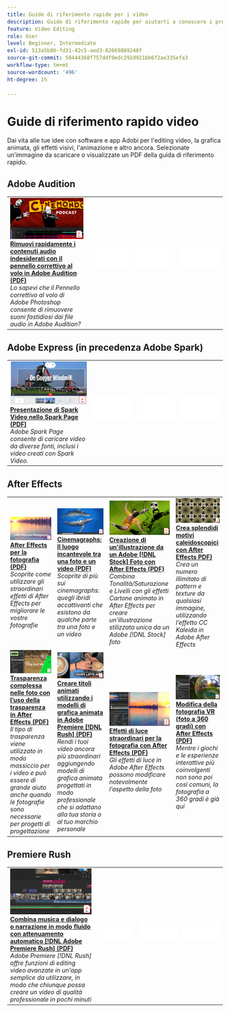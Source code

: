 ```yaml
---
title: Guide di riferimento rapide per i video
description: Guide di riferimento rapide per aiutarti a conoscere i prodotti DVA di Adobe
feature: Video Editing
role: User
level: Beginner, Intermediate
exl-id: 513a5b86-fd31-42c5-aed3-82669889248f
source-git-commit: 58444368f757ddf9edc292d921bb6f2ae335efa3
workflow-type: tm+mt
source-wordcount: '496'
ht-degree: 1%

---
```


# Guide di riferimento rapido video

Dai vita alle tue idee con software e app Adobi per l&#39;editing video, la grafica animata, gli effetti visivi, l&#39;animazione e altro ancora. Selezionate un’immagine da scaricare o visualizzate un PDF della guida di riferimento rapido.

## Adobe Audition

<table>
<tr>
   <td>
      <a href="assets/QuicklyRemoveUnwantedAudioContentwiththeSpotHealingBrushinAdobeAudition.pdf" target="_blank">
         <img alt="Rimuovi rapidamente i contenuti audio indesiderati con il pennello correttivo al volo in Adobe Audition" src="assets/QuicklyRemoveUnwantedAudioContentwiththeSpotHealingBrushinAdobeAudition.jpg" />
      </a>
      <div>
      <a href="assets/QuicklyRemoveUnwantedAudioContentwiththeSpotHealingBrushinAdobeAudition.pdf" target="_blank"><strong>Rimuovi rapidamente i contenuti audio indesiderati con il pennello correttivo al volo in Adobe Audition (PDF)</strong></a>
      </div>
      <em>Lo sapevi che il Pennello correttivo al volo di Adobe Photoshop consente di rimuovere suoni fastidiosi dai file audio in Adobe Audition?</em>
      <br>
  </td>
  <td>
    <img alt="Spaziatore" src="../assets/Whitespacer.png" />
    <div>
    <br>
  </td>
  <td>
    <img alt="Spaziatore" src="../assets/Whitespacer.png" />
    <div>
    <br>
  </td>
  <td>
    <img alt="Spaziatore" src="../assets/Whitespacer.png" />
    <div>
    <br>
  </td>
</tr>
</table>

## Adobe Express (in precedenza Adobe Spark)

<table>
<tr>
<td>
   <a href="assets/ShowcaseyourSparkVideoinyourSparkPage.pdf" target="_blank">
      <img alt="Mostra il tuo Spark Video nel tuo Spark Page" src="assets/ShowcaseyourSparkVideoinyourSparkPage.jpg" />
   </a>
    <div>
   <a href="assets/ShowcaseyourSparkVideoinyourSparkPage.pdf" target="_blank"><strong>Presentazione di Spark Video nello Spark Page (PDF)</strong></a>
    </div>
    <em>Adobe Spark Page consente di caricare video da diverse fonti, inclusi i video creati con Spark Video.</em>
    <br>
  </td>
  <td>
    <img alt="Spaziatore" src="../assets/Whitespacer.png" />
    <div>
    <br>
  </td>
  <td>
    <img alt="Spaziatore" src="../assets/Whitespacer.png" />
    <div>
    <br>
  </td>
  <td>
    <img alt="Spaziatore" src="../assets/Whitespacer.png" />
    <div>
    <br>
  </td>
</tr>
</table>

## After Effects

<table>
<tr>
 <td>
   <a href="assets/AfterEffectsforPhotography.pdf" target="_blank">
      <img alt="After Effects per la fotografia" src="assets/AfterEffectsforPhotography.jpg" />
   </a>
    <div>
   <a href="assets/AfterEffectsforPhotography.pdf" target="_blank"><strong>After Effects per la fotografia (PDF)</strong></a>
    </div>
    <em>Scoprite come utilizzare gli straordinari effetti di After Effects per migliorare le vostre fotografie</em>
    <br>
  </td>
  <td>
   <a href="assets/CinemagraphsTheMesmerizingPlaceBetweenaPhotoandaVideo.pdf" target="_blank">
      <img alt="Cinemagraphs: Il luogo incantevole tra una foto e un video" src="assets/CinemagraphsTheMesmerizingPlaceBetweenaPhotoandaVideo.jpg" />
   </a>
    <div>
   <a href="assets/CinemagraphsTheMesmerizingPlaceBetweenaPhotoandaVideo.pdf" target="_blank"><strong>Cinemagraphs: Il luogo incantevole tra una foto e un video (PDF)</strong></a>
    </div>
    <em>Scoprite di più sui cinemagraphs: quegli ibridi accattivanti che esistono da qualche parte tra una foto e un video</em>
    <br>
  </td>
  <td>
   <a href="assets/CreateanIllustrationfromanAdobeStockPhotowithAfterEffects.pdf" target="_blank">
      <img alt="Creazione di un&apos;illustrazione da un Adobe [!DNL Stock] Foto con After Effects" src="assets/CreateanIllustrationfromanAdobeStockPhotowithAfterEffects.jpg" />
   </a>
    <div>
   <a href="assets/CreateanIllustrationfromanAdobeStockPhotowithAfterEffects.pdf" target="_blank"><strong>Creazione di un'illustrazione da un Adobe [!DNL Stock] Foto con After Effects (PDF)</strong></a>
    </div>
    <em>Combina Tonalità/Saturazione e Livelli con gli effetti Cartone animato in After Effects per creare un'illustrazione stilizzata unica da un Adobe [!DNL Stock] foto</em>
    <br>
  </td>
   <td>
   <a href="assets/CreateBeautifulKaleidoscopePatternswithAfterEffects.pdf" target="_blank">
      <img alt="Crea splendidi motivi caleidoscopici con After Effects" src="assets/CreateBeautifulKaleidoscopePatternswithAfterEffects.jpg" />
   </a>
    <div>
   <a href="assets/CreateBeautifulKaleidoscopePatternswithAfterEffects.pdf" target="_blank"><strong>Crea splendidi motivi caleidoscopici con After Effects PDF)</strong></a>
    </div>
    <em>Crea un numero illimitato di pattern e texture da qualsiasi immagine, utilizzando l’effetto CC Kaleida in Adobe After Effects</em>
    <br>
  </td>
</tr>
<tr>
<td>
   <a href="assets/CreateIntricateTransparencyinyourPhotographswithKeyinginAfterEffects.pdf" target="_blank">
      <img alt="Trasparenza complessa nelle fotografie grazie alla trasparenza in After Effects" src="assets/CreateIntricateTransparencyinyourPhotographswithKeyinginAfterEffects.jpg" />
   </a>
    <div>
   <a href="assets/CreateIntricateTransparencyinyourPhotographswithKeyinginAfterEffects.pdf" target="_blank"><strong>Trasparenza complessa nelle foto con l’uso della trasparenza in After Effects (PDF)</strong></a>
    </div>
    <em>Il tipo di trasparenza viene utilizzato in modo massiccio per i video e può essere di grande aiuto anche quando le fotografie sono necessarie per progetti di progettazione</em>
    <br>
  </td>
 <td>
   <a href="assets/CreateAnimatedTitlesUsingMotionGraphicsTemplatesinAdobePremiereRush.pdf" target="_blank">
      <img alt="Creare titoli animati utilizzando i modelli di grafica animata in Adobe Premiere [!DNL Rush]" src="assets/CreateAnimatedTitlesUsingMotionGraphicsTemplatesinAdobePremiereRush.jpg" />
   </a>
    <div>
   <a href="assets/CreateAnimatedTitlesUsingMotionGraphicsTemplatesinAdobePremiereRush.pdf" target="_blank"><strong>Creare titoli animati utilizzando i modelli di grafica animata in Adobe Premiere [!DNL Rush] (PDF)</strong></a>
    </div>
    <em>Rendi i tuoi video ancora più straordinari aggiungendo modelli di grafica animata progettati in modo professionale che si adattano alla tua storia o al tuo marchio personale</em>
    <br>
  </td>
  <td>
      <a href="assets/DazzlingLightEffectsforPhotographywithAfterEffects.pdf" target="_blank">
         <img alt="Effetti di luce straordinari per la fotografia con After Effects" src="assets/DazzlingLightEffectsforPhotographywithAfterEffects.jpg" />
      </a>
      <div>
      <a href="assets/DazzlingLightEffectsforPhotographywithAfterEffects.pdf" target="_blank"><strong>Effetti di luce straordinari per la fotografia con After Effects (PDF)</strong></a>
      </div>
      <em>Gli effetti di luce in Adobe After Effects possono modificare notevolmente l’aspetto della foto</em>
      <br>
  </td>
  <td>
      <a href="assets/EditingVRPhotography360photoswithAfterEffects.pdf" target="_blank">
         <img alt="Modifica della fotografia VR (foto a 360 gradi) con After Effects" src="assets/EditingVRPhotography360photoswithAfterEffects.jpg" />
      </a>
      <div>
      <a href="assets/EditingVRPhotography360photoswithAfterEffects.pdf" target="_blank"><strong>Modifica della fotografia VR (foto a 360 gradi) con After Effects (PDF)</strong></a>
      </div>
      <em>Mentre i giochi e le esperienze interattive più coinvolgenti non sono poi così comuni, la fotografia a 360 gradi è già qui</em>
      <br>
  </td>
</tr>
</table>

## Premiere Rush

<table>
<tr>
   <td>
      <a href="assets/SmoothlyCombineMusicandDialogueorNarrationwithAutoduckinginAdobePremiereRush.pdf" target="_blank">
         <img alt="Combina musica e dialogo o narrazione in modo fluido con Attenuazione automatica in Adobe Premiere [!DNL Rush]" src="assets/SmoothlyCombineMusicandDialogueorNarrationwithAutoduckinginAdobePremiereRush.jpg" />
      </a>
      <div>
      <a href="assets/SmoothlyCombineMusicandDialogueorNarrationwithAutoduckinginAdobePremiereRush.pdf" target="_blank"><strong>Combina musica e dialogo o narrazione in modo fluido con attenuamento automatico [!DNL Adobe Premiere Rush] (PDF)</strong></a>
      </div>
      <em>Adobe Premiere [!DNL Rush] offre funzioni di editing video avanzate in un'app semplice da utilizzare, in modo che chiunque possa creare un video di qualità professionale in pochi minuti</em>
      <br>
  </td>
  <td>
    <img alt="Spaziatore" src="../assets/Whitespacer.png" />
    <div>
    <br>
  </td>
  <td>
    <img alt="Spaziatore" src="../assets/Whitespacer.png" />
    <div>
    <br>
  </td>
  <td>
    <img alt="Spaziatore" src="../assets/Whitespacer.png" />
    <div>
    <br>
  </td>
</tr>
</table>
